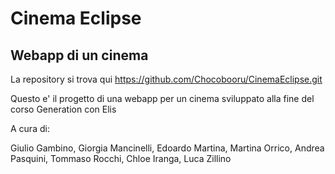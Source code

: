# Cinema Eclipse
## Webapp di un cinema

La repository si trova qui
https://github.com/Chocobooru/CinemaEclipse.git

Questo e' il progetto di una webapp per un cinema sviluppato alla fine del corso Generation con Elis

A cura di:

Giulio Gambino,
Giorgia Mancinelli,
Edoardo Martina,
Martina Orrico,
Andrea Pasquini,
Tommaso Rocchi,
Chloe Iranga,
Luca Zillino
